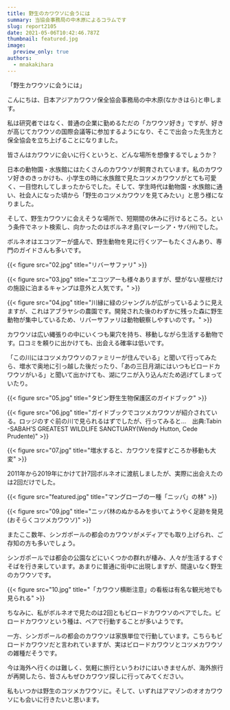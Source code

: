 ```yaml
---
title: 野生のカワウソに会うには
summary: 当協会事務局の中木原によるコラムです
slug: report2105
date: 2021-05-06T10:42:46.787Z
thumbnail: featured.jpg
image:
  preview_only: true
authors:
  - mnakakihara
---
```

<!--StartFragment-->

「野生カワウソに会うには」

こんにちは、日本アジアカワウソ保全協会事務局の中木原(なかきはら)と申します。

私は研究者ではなく、普通の企業に勤めるただの「カワウソ好き」ですが、好きが高じてカワウソの国際会議等に参加するようになり、そこで出会った先生方と保全協会を立ち上げることになりました。

皆さんはカワウソに会いに行くというと、どんな場所を想像するでしょうか？

日本の動物園・水族館にはたくさんのカワウソが飼育されています。私のカワウソ好きのきっかけも、小学生の時に水族館で見たコツメカワウソがとても可愛く、一目惚れしてしまったからでした。そして、学生時代は動物園・水族館に通い、社会人になった頃から「野生のコツメカワウソを見てみたい」と思う様になりました。

そして、野生カワウソに会えそうな場所で、短期間の休みに行けるところ。という条件でネット検索し、向かったのはボルネオ島(マレーシア・サバ州)でした。

ボルネオはエコツアーが盛んで、野生動物を見に行くツアーもたくさんあり、専門のガイドさんも多いです。

{{< figure src="02.jpg" title="リバーサファリ" >}}

{{< figure src="03.jpg" title="エコツアーも様々ありますが、壁がない屋根だけの施設に泊まるキャンプは意外と人気です。" >}}

{{< figure src="04.jpg" title="川縁に緑のジャングルが広がっているように見えますが、これはアブラヤシの農園です。開発された後のわずかに残った森に野生動物が集中しているため、リバーサファリは動物観察しやすいのです。" >}}

カワウソは広い縄張りの中にいくつも巣穴を持ち、移動しながら生活する動物です。口コミを頼りに出かけても、出会える確率は低いです。

「この川にはコツメカワウソのファミリーが住んでいる」と聞いて行ってみたら、増水で奥地に引っ越した後だったり、「あの三日月湖にはいつもビロードカワウソがいる」と聞いて出かけても、湖にワニが入り込んだため逃げてしまっていたり。

{{< figure src="05.jpg" title="タビン野生生物保護区のガイドブック" >}}

{{< figure src="06.jpg" title="ガイドブックでコツメカワウソが紹介されている。ロッジのすぐ前の川で見られるはずでしたが、行ってみると…　出典:Tabin -SABAH’S GREATEST WILDLIFE SANCTUARY(Wendy Hutton, Cede Prudente)" >}}

{{< figure src="07.jpg" title="増水すると、カワウソを探すどころか移動も大変" >}}

2011年から2019年にかけて計7回ボルネオに渡航しましたが、実際に出会えたのは2回だけでした。

{{< figure src="featured.jpg" title="マングローブの一種「ニッパ」の林" >}}

{{< figure src="09.jpg" title="ニッパ林のぬかるみを歩いてようやく足跡を発見(おそらくコツメカワウソ)" >}}

またここ数年、シンガポールの都会のカワウソがメディアでも取り上げられ、ご存知の方も多いでしょう。

シンガポールでは都会の公園などにいくつかの群れが棲み、人々が生活するすぐそばを行き来しています。あまりに普通に街中に出現しますが、間違いなく野生のカワウソです。

{{< figure src="10.jpg" title="「カワウソ横断注意」の看板は有名な観光地でも見られる" >}}

ちなみに、私がボルネオで見たのは2回ともビロードカワウソのペアでした。ビロードカワウソという種は、ペアで行動することが多いようです。

一方、シンガポールの都会のカワウソは家族単位で行動しています。こちらもビロードカワウソだと言われていますが、実はビロードカワウソとコツメカワウソの雑種だそうです。

今は海外へ行くのは難しく、気軽に旅行というわけにはいきませんが、海外旅行が再開したら、皆さんもぜひカワウソ探しに行ってみてください。

私もいつかは野生のコツメカワウソに。そして、いずれはアマゾンのオオカワウソにも会いに行きたいと思います。